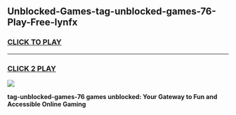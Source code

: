 
## Unblocked-Games-tag-unblocked-games-76-Play-Free-lynfx
<h3>
<a href="https://premium76.site?title=tag-unblocked-games-76&ref=10A">CLICK TO PLAY</a></h3>
<hr>

<h3>
<a href="https://premium76.site?title=tag-unblocked-games-76&ref=10A">CLICK 2 PLAY</a>
  
</h3>

<a href="https://premium76.site?title=tag-unblocked-games-76&ref=10A"><img src="https://clearcache.store/games.png"></a>


**tag-unblocked-games-76 games unblocked: Your Gateway to Fun and Accessible Online Gaming**
